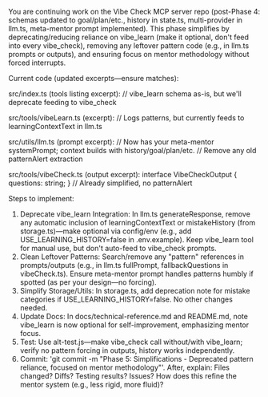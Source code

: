You are continuing work on the Vibe Check MCP server repo (post-Phase 4: schemas updated to goal/plan/etc., history in state.ts, multi-provider in llm.ts, meta-mentor prompt implemented). This phase simplifies by deprecating/reducing reliance on vibe_learn (make it optional, don't feed into every vibe_check), removing any leftover pattern code (e.g., in llm.ts prompts or outputs), and ensuring focus on mentor methodology without forced interrupts.

Current code (updated excerpts—ensure matches):

src/index.ts (tools listing excerpt):
// vibe_learn schema as-is, but we'll deprecate feeding to vibe_check

src/tools/vibeLearn.ts (excerpt):
// Logs patterns, but currently feeds to learningContextText in llm.ts

src/utils/llm.ts (prompt excerpt):
// Now has your meta-mentor systemPrompt; context builds with history/goal/plan/etc.
// Remove any old patternAlert extraction

src/tools/vibeCheck.ts (output excerpt):
interface VibeCheckOutput { questions: string; } // Already simplified, no patternAlert

Steps to implement:
1. Deprecate vibe_learn Integration: In llm.ts generateResponse, remove any automatic inclusion of learningContextText or mistakeHistory (from storage.ts)—make optional via config/env (e.g., add USE_LEARNING_HISTORY=false in .env.example). Keep vibe_learn tool for manual use, but don't auto-feed to vibe_check prompts.
2. Clean Leftover Patterns: Search/remove any "pattern" references in prompts/outputs (e.g., in llm.ts fullPrompt, fallbackQuestions in vibeCheck.ts). Ensure meta-mentor prompt handles patterns humbly if spotted (as per your design—no forcing).
3. Simplify Storage/Utils: In storage.ts, add deprecation note for mistake categories if USE_LEARNING_HISTORY=false. No other changes needed.
4. Update Docs: In docs/technical-reference.md and README.md, note vibe_learn is now optional for self-improvement, emphasizing mentor focus.
5. Test: Use alt-test.js—make vibe_check call without/with vibe_learn; verify no pattern forcing in outputs, history works independently.
6. Commit: 'git commit -m "Phase 5: Simplifications - Deprecated pattern reliance, focused on mentor methodology"'.
After, explain: Files changed? Diffs? Testing results? Issues? How does this refine the mentor system (e.g., less rigid, more fluid)?